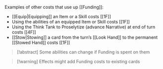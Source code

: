Examples of other costs that use up [[Funding]]:

- [[Equip|Equipping]] an Item or a Skill  costs [[1F]]
- Using the abilities of an equipped Item or Skill costs [[1F]]
- Using the Think Tank to Proselytize (advance Narrative) at end of turn costs [[4F]]
- [[Stow|Stowing]] a card from the turn’s [[Look Hand]] to the permanent [[Stowed Hand]] costs [[1F]]

> [!abstract] Some abilities can change if Funding is spent on them

> [!warning] Effects might add Funding costs to existing cards

